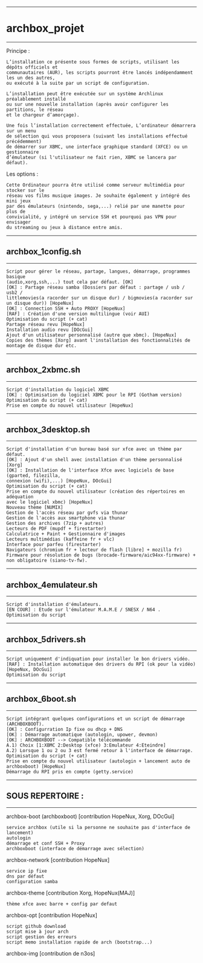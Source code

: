 --------------------------------------------------------------------------------------
# archbox_projet
--------------------------------------------------------------------------------------

Principe :

    L’installation ce présente sous formes de scripts, utilisant les dépôts officiels et 
    communautaires (AUR), les scripts pourront être lancés indépendamment les un des autres,
    ou exécuté à la suite par un script de configuration.

    L’installation peut être exécutée sur un système Archlinux préalablement installé 
    ou sur une nouvelle installation (après avoir configurer les partitions, le réseau
    et le chargeur d’amorçage).

    Une fois l’installation correctement effectuée, L’ordinateur démarrera sur un menu 
    de sélection qui vous proposera (suivant les installations effectué précédemment) 
    de démarrer sur XBMC, une interface graphique standard (XFCE) ou un gestionnaire 
    d’émulateur (si l'utilisateur ne fait rien, XBMC se lancera par défaut).


Les options :

    Cette Ordinateur pourra être utilisé comme serveur multimédia pour stocker sur le
    réseau vos films musique images. Je souhaite également y intégré des mini jeux 
    par des émulateurs (nintendo, sega,...) relié par une manette pour plus de 
    convivialité, y intégré un service SSH et pourquoi pas VPN pour envisager 
    du streaming ou jeux à distance entre amis.
    
--------------------------------------------------------------------------------------
## archbox_1config.sh
--------------------------------------------------------------------------------------

    Script pour gérer le réseau, partage, langues, démarrage, programmes basique
    (audio,xorg,ssh,...) tout cela par défaut. [OK]
    [OK] : Partage réseau samba (Dossiers par défaut : partage / usb / usb2 /
    littlemovies(a racorder sur un disque dur) / bigmovies(a racorder sur un disque dur)) [HopeNux]
    [OK] : Connection SSH + Auto PROXY [HopeNux]
    [RAF] : Création d'une version multilingue (voir AUI)
    Optimisation du script (+ cat)
    Partage réseau revu [HopeNux]
    Installation audio revu [DOcGui]
    Ajout d'un utilisateur personnalisé (autre que xbmc). [HopeNux]
    Copies des thèmes [Xorg] avant l'installation des fonctionnalités de montage de disque dur etc.
    

--------------------------------------------------------------------------------------
## archbox_2xbmc.sh
--------------------------------------------------------------------------------------

    Script d'installation du logiciel XBMC
    [OK] : Optimisation du logiciel XBMC pour le RPI (Gotham version)
    Optimisation du script (+ cat)
    Prise en compte du nouvel utilisateur [HopeNux]


--------------------------------------------------------------------------------------
## archbox_3desktop.sh
--------------------------------------------------------------------------------------

    Script d'installation d'un bureau basé sur xfce avec un thème par défaut.
    [OK] : Ajout d'un shell avec installation d'un thème personnalisé [Xorg]
    [OK] : Installation de l'interface Xfce avec logiciels de base (gparted, filezilla, 
    connexion (wifi),...) [HopeNux, DOcGui]
    Optimisation du script (+ cat)
    Prise en compte du nouvel utilisateur (création des répertoires en adéquation 
    avec le logiciel xbmc) [HopeNux]
    Nouveau thème [NUMIX]
    Gestion de l'accès réseau par gvfs via thunar
    Gestion de l'accès aux smartphone via thunar
    Gestion des archives (7zip + autres)
    Lecteurs de PDF (mupdf + firestarter)
    Calculatrice + Paint + Gestionnaire d'images
    Lecteurs multimédias (kaffeine fr + vlc)
    Interface pour parfeu (firestarter)
    Navigateurs (chromium fr + lecteur de flash [libre] + mozilla fr)
    Firmware pour résolution de bugs (brocade-firmware/aic94xx-firmware) + non obligatoire (siano-tv-fw).


--------------------------------------------------------------------------------------
## archbox_4emulateur.sh
--------------------------------------------------------------------------------------

    Script d'installation d'émulateurs.
    [EN COUR] : Etude sur l'émulateur M.A.M.E / SNESX / N64 .
    Optimisation du script


--------------------------------------------------------------------------------------
## archbox_5drivers.sh
--------------------------------------------------------------------------------------

    Script uniquement d'indiquation pour installer le bon drivers vidéo.
    [RAF] : Installation automatique des drivers du RPI (ok pour la vidéo) [HopeNux, DOcGui]
    Optimisation du script


--------------------------------------------------------------------------------------
## archbox_6boot.sh
--------------------------------------------------------------------------------------

    Script intégrant quelques configurations et un script de démarrage (ARCHBOXBOOT).
    [OK] : Configurration Ip fixe ou dhcp + DNS
    [OK] : Démarrage automatique (autologin, upower, devmon)
    [OK] : ARCHBOXBOOT --> Compatible télécommande
    A.1) Choix [1:XBMC 2:Desktop (xfce) 3:Emulateur 4:Eteindre]
    A.2) Lorsque 1 ou 2 ou 3 est fermé retour à l'interface de démarrage.
    Optimisation du script (+ cat)
    Prise en compte du nouvel utilisateur (autologin + lancement auto de archboxboot) [HopeNux]
    Démarrage du RPI pris en compte (getty.service)


--------------------------------------------------------------------------------------
## SOUS REPERTOIRE :
--------------------------------------------------------------------------------------

archbox-boot (archboxboot) [contribution HopeNux, Xorg, DOcGui]

    service archbox (utile si la personne ne souhaite pas d'interface de lancement)
    autologin
    démarrage et conf SSH + Proxy
    archboxboot (interface de démarrage avec sélection)


archbox-network [contribution HopeNux]

    service ip fixe
    dns par défaut
    configuration samba


archbox-theme [contribution Xorg, HopeNux(MAJ)]

    thème xfce avec barre + config par defaut


archbox-opt [contribution HopeNux]

    script github download
    script mise à jour arch
    script gestion des erreurs
    script memo installation rapide de arch (bootstrap...)

archbox-img [contribution de n3os]

